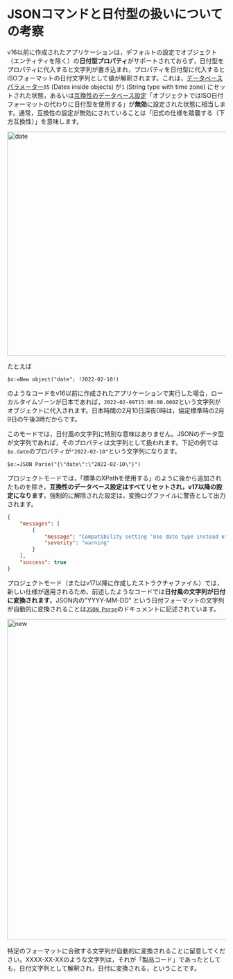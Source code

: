 # JSONコマンドと日付型の扱いについての考察

v16以前に作成されたアプリケーションは，デフォルトの設定でオブジェクト（エンティティを除く）の**日付型プロパティ**がサポートされておらず，日付型をプロパティに代入すると文字列が書き込まれ，プロパティを日付型に代入するとISOフォーマットの日付文字列として値が解釈されます。これは，[データベースパラメーター](https://doc.4d.com/4Dv19/4D/19.1/SET-DATABASE-PARAMETER.301-5653585.ja.html)`85` (Dates inside objects) が`1` (String type with time zone) にセットされた状態，あるいは[互換性のデータベース設定](https://doc.4d.com/4Dv19/4D/19/Compatibility-page.300-5416914.ja.html)「オブジェクトではISO日付フォーマットの代わりに日付型を使用する」が**無効**に設定された状態に相当します。通常，互換性の設定が無効にされていることは「旧式の仕様を踏襲する（下方互換性）」を意味します。

<img width="517" alt="date" src="https://user-images.githubusercontent.com/10509075/153347364-8aad9ae0-7706-48a2-8485-667ed1455d8b.png">

たとえば

```4d
$o:=New object("date"; !2022-02-10!)
```

のようなコードをv16以前に作成されたアプリケーションで実行した場合，ローカルタイムゾーンが日本であれば，`2022-02-09T15:00:00.000Z`という文字列がオブジェクトに代入されます。日本時間の2月10日深夜0時は，協定標準時の2月9日の午後3時だからです。

このモードでは，日付風の文字列に特別な意味はありません。JSONのデータ型が文字列であれば，そのプロパティは文字列として扱われます。下記の例では`$o.date`のプロパティが`"2022-02-10"`という文字列になります。

```4d
$o:=JSON Parse("{\"date\":\"2022-02-10\"}")
```

プロジェクトモードでは，「標準のXPathを使用する」のように後から追加されたものを除き，**互換性のデータベース設定はすべてリセットされ，v17以降の設定になります**。強制的に解除された設定は，変換ログファイルに警告として出力されます。

```json
{
	"messages": [
		{
			"message": "Compatibility setting 'Use date type instead of ISO date format in objects' switched on.",
			"severity": "warning"
		}
	],
	"success": true
}
```

プロジェクトモード（またはv17以降に作成したストラクチャファイル）では，新しい仕様が適用されるため，前述したようなコードでは**日付風の文字列が日付に変換されます**。JSON内の"YYYY-MM-DD" という日付フォーマットの文字列が自動的に変換されることは[`JSON Parse`](https://doc.4d.com/4Dv19/4D/19.1/JSON-Parse.301-5653601.ja.html)のドキュメントに記述されています。

<img width="741" alt="new" src="https://user-images.githubusercontent.com/10509075/153352096-e8c6f2cf-5158-4a72-9da7-aae505d3d7f1.png">

特定のフォーマットに合致する文字列が自動的に変換されることに留意してください。XXXX-XX-XXのような文字列は，それが「製品コード」であったとしても，日付文字列として解釈され，日付に変換される，ということです。


